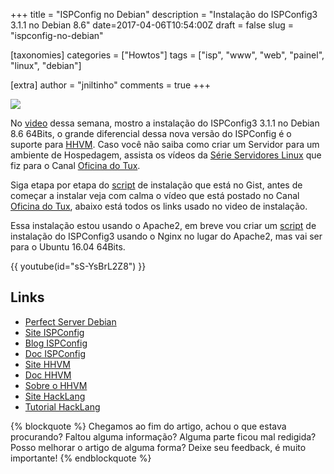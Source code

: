 +++
title = "ISPConfig no Debian"
description = "Instalação do ISPConfig3 3.1.1 no Debian 8.6"
date=2017-04-06T10:54:00Z
draft = false
slug = "ispconfig-no-debian"

[taxonomies]
categories = ["Howtos"]
tags = ["isp", "www", "web", "painel", "linux", "debian"]

[extra]
author = "jniltinho"
comments = true
+++

[![](/images/ispconfig3_no_debian.jpg)](https://www.youtube.com/watch?v=sS-YsBrL2Z8)

No [video](https://www.youtube.com/watch?v=sS-YsBrL2Z8) dessa semana, mostro a instalação do ISPConfig3 3.1.1 no Debian 8.6 64Bits, o grande diferencial dessa nova versão do ISPConfig é o suporte para [HHVM](instalando-hhvm-no-ubuntu).
Caso você não saiba como criar um Servidor para um ambiente de Hospedagem, assista os vídeos da [Série Servidores Linux](https://www.youtube.com/playlist?list=PLYSrVFfLxqmKHf9ENdN6Hh6bv9bLPnjW9) que fiz para o Canal [Oficina do Tux](https://goo.gl/3xQopO).
<!-- more -->

Siga etapa por etapa do [script](https://gist.github.com/jniltinho/ff9bef16fbf8dc8ced3b34313d58e1ab) de instalação que está no Gist, antes de começar a instalar veja com calma o vídeo que está postado no Canal [Oficina do Tux](https://goo.gl/3xQopO), abaixo está todos os links usado no video de instalação.

Essa instalação estou usando o Apache2, em breve vou criar um [script](https://gist.github.com/jniltinho/dcacbfbccf6822795e6b) de instalação do ISPConfig3 usando o Nginx no lugar do Apache2, mas vai ser para o Ubuntu 16.04 64Bits.

{{ youtube(id="sS-YsBrL2Z8") }}

## Links

* [Perfect Server Debian](https://www.howtoforge.com/tutorial/perfect-server-debian-8-4-jessie-apache-bind-dovecot-ispconfig-3-1/)
* [Site ISPConfig](http://www.ispconfig.org/)
* [Blog ISPConfig](http://www.ispconfig.org/blog/)
* [Doc ISPConfig](http://www.ispconfig.org/documentation/)
* [Site HHVM](http://hhvm.com/)
* [Doc HHVM](https://docs.hhvm.com/hhvm/installation/introduction)
* [Sobre o HHVM](https://pt.wikipedia.org/wiki/HipHop_Virtual_Machine)
* [Site HackLang](http://hacklang.org/)
* [Tutorial HackLang](http://hacklang.org/tutorial.html)



{% blockquote %}
Chegamos ao fim do artigo, achou o que estava procurando?
Faltou alguma informação?
Alguma parte ficou mal redigida?
Posso melhorar o artigo de alguma forma? Deixe seu feedback, é muito importante!
{% endblockquote %}